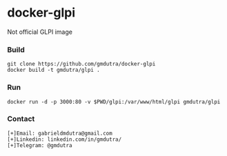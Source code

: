 # docker-glpi
Not official GLPI image

### Build
```
git clone https://github.com/gmdutra/docker-glpi
docker build -t gmdutra/glpi .
```

### Run
```
docker run -d -p 3000:80 -v $PWD/glpi:/var/www/html/glpi gmdutra/glpi
```

### Contact
```
[+]Email: gabrieldmdutra@gmail.com
[+]Linkedin: linkedin.com/in/gmdutra/
[+]Telegram: @gmdutra
```
